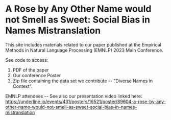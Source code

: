 # A Rose by Any Other Name would not Smell as Sweet: Social Bias in Names Mistranslation

This site includes materials related to our paper published at the Empirical Methods in Natural Language Processing (EMNLP) 2023 Main Conference. 

See code to access: 
1) PDF of the paper
2) Our conference Poster
3) Zip file containing the data set we contribute -- "Diverse Names in Context".

EMNLP attendees -- See also our presentation video linked here:
https://underline.io/events/431/posters/16521/poster/89604-a-rose-by-any-other-name-would-not-smell-as-sweet-social-bias-in-names-mistranslation
